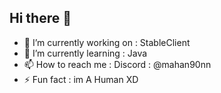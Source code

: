 ## Hi there 👋
- 🔭 I’m currently working on : StableClient
- 🌱 I’m currently learning : Java
- 📫 How to reach me : Discord : @mahan90nn
- ⚡ Fun fact : im A Human XD
